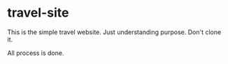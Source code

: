 # travel-site

This is the simple travel website. Just understanding purpose. Don't clone it.

All process is done.
